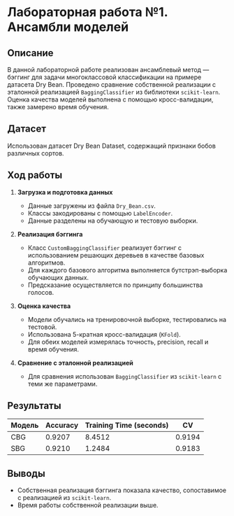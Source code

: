 # Лабораторная работа №1. Ансамбли моделей

## Описание

В данной лабораторной работе реализован ансамблевый метод — бэггинг для задачи многоклассовой классификации на примере датасета Dry Bean. Проведено сравнение собственной реализации с эталонной реализацией `BaggingClassifier` из библиотеки `scikit-learn`. Оценка качества моделей выполнена с помощью кросс-валидации, также замерено время обучения.

## Датасет

Использован датасет Dry Bean Dataset, содержащий признаки бобов различных сортов.

## Ход работы

1. **Загрузка и подготовка данных**

   - Данные загружены из файла `Dry_Bean.csv`.
   - Классы закодированы с помощью `LabelEncoder`.
   - Данные разделены на обучающую и тестовую выборки.

2. **Реализация бэггинга**

   - Класс `CustomBaggingClassifier` реализует бэггинг с использованием решающих деревьев в качестве базовых алгоритмов.
   - Для каждого базового алгоритма выполняется бутстрэп-выборка обучающих данных.
   - Предсказание осуществляется по принципу большинства голосов.

3. **Оценка качества**

   - Модели обучались на тренировочной выборке, тестировались на тестовой.
   - Использована 5-кратная кросс-валидация (`KFold`).
   - Для обеих моделей измерялась точность, precision, recall и время обучения.

4. **Сравнение с эталонной реализацией**
   - Для сравнения использован `BaggingClassifier` из `scikit-learn` с теми же параметрами.

## Результаты

| Модель | Accuracy | Training Time (seconds) | CV     |
| ------ | -------- | ----------------------- | ------ |
| CBG    | 0.9207   | 8.4512                  | 0.9194 |
| SBG    | 0.9210   | 1.2484                  | 0.9183 |

## Выводы

- Собственная реализация бэггинга показала качество, сопоставимое с реализацией из `scikit-learn`.
- Время работы собственной реализации выше.
